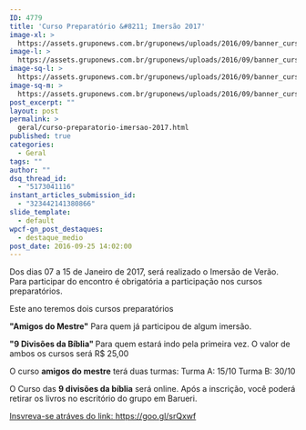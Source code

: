 ```yaml
---
ID: 4779
title: 'Curso Preparatório &#8211; Imersão 2017'
image-xl: >
  https://assets.gruponews.com.br/gruponews/uploads/2016/09/banner_curso_site.jpg
image-l: >
  https://assets.gruponews.com.br/gruponews/uploads/2016/09/banner_curso_site.jpg
image-sq-l: >
  https://assets.gruponews.com.br/gruponews/uploads/2016/09/banner_curso_site.jpg
image-sq-m: >
  https://assets.gruponews.com.br/gruponews/uploads/2016/09/banner_curso_site-720x350.jpg
post_excerpt: ""
layout: post
permalink: >
  geral/curso-preparatorio-imersao-2017.html
published: true
categories:
  - Geral
tags: ""
author: ""
dsq_thread_id:
  - "5173041116"
instant_articles_submission_id:
  - "323442141380866"
slide_template:
  - default
wpcf-gn_post_destaques:
  - destaque_medio
post_date: 2016-09-25 14:02:00
---
```

Dos dias 07 a 15 de Janeiro de 2017, será realizado o Imersão de Verão. Para participar do encontro é obrigatória a participação nos cursos preparatórios.

Este ano teremos dois cursos preparatórios

<strong>"Amigos do Mestre"</strong>
Para quem já participou de algum imersão.

<strong>"9 Divisões da Bíblia"
</strong>Para quem estará indo pela primeira vez.
O valor de ambos os cursos será R$ 25,00

O curso <strong>amigos do mestre</strong> terá duas turmas:
Turma A: 15/10
Turma B: 30/10

O Curso das <strong>9 divisões da bíblia</strong> será online.
Após a inscrição, você poderá retirar os livros no escritório do grupo em Barueri.

<a href="https://goo.gl/srQxwf">Insvreva-se atráves do link: https://goo.gl/srQxwf</a>